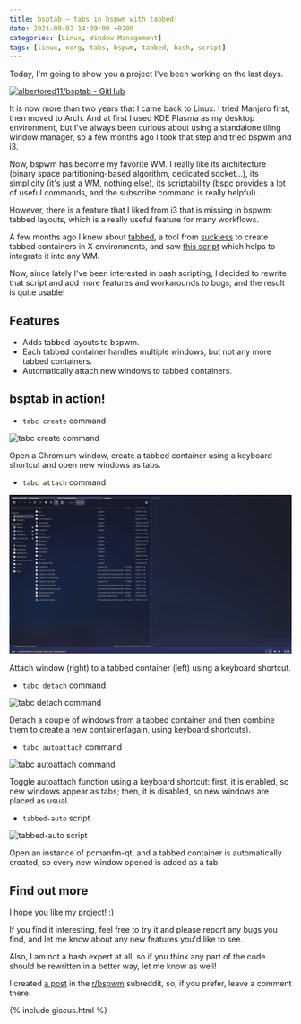 ```yaml
---
title: bsptab — tabs in bspwm with tabbed!
date: 2021-09-02 14:39:00 +0200
categories: [Linux, Window Management]
tags: [linux, xorg, tabs, bspwm, tabbed, bash, script]
---
```


Today, I'm going to show you a project I've been working on the last days.

[![albertored11/bsptab - GitHub](https://gh-card.dev/repos/albertored11/bsptab.svg?fullname=)](https://github.com/albertored11/bsptab)

It is now more than two years that I came back to Linux. I tried Manjaro
first, then moved to Arch. And at first I used KDE Plasma as my desktop
environment, but I've always been curious about using a standalone tiling
window manager, so a few months ago I took that step and tried bspwm and i3.

Now, bspwm has become my favorite WM. I really like its architecture (binary
space partitioning-based algorithm, dedicated socket...), its simplicity (it's
just a WM, nothing else), its scriptability (bspc provides a lot of useful
commands, and the subscribe command is really helpful)...

However, there is a feature that I liked from i3 that is missing in bspwm:
tabbed layouts, which is a really useful feature for many workflows.

A few months ago I knew about [tabbed](https://tools.suckless.org/tabbed/),
a tool from [suckless](https://suckless.org/) to create tabbed containers in X
environments, and saw [this script](https://github.com/Bachhofer/tabc) which
helps to integrate it into any WM.

Now, since lately I've been interested in bash scripting, I decided to
rewrite that script and add more features and workarounds to bugs, and the
result is quite usable!

## Features

* Adds tabbed layouts to bspwm.
* Each tabbed container handles multiple windows, but not any more tabbed
  containers.
* Automatically attach new windows to tabbed containers.

## bsptab in action!

* `tabc create` command

![tabc create command](https://raw.githubusercontent.com/albertored11/albertored11.github.io/main/assets/img/bsptab-demos/bsptab-create.gif)

Open a Chromium window, create a tabbed container using a keyboard shortcut and
open new windows as tabs.

* `tabc attach` command

![tabc attach command](https://raw.githubusercontent.com/albertored11/albertored11.github.io/main/assets/img/bsptab-demos/bsptab-attach.gif)

Attach window (right) to a tabbed container (left) using a keyboard shortcut.

* `tabc detach` command

![tabc detach command](https://raw.githubusercontent.com/albertored11/albertored11.github.io/main/assets/img/bsptab-demos/bsptab-detach.gif)

Detach a couple of windows from a tabbed container and then combine them to
create a new container(again, using keyboard shortcuts).

* `tabc autoattach` command

![tabc autoattach command](https://raw.githubusercontent.com/albertored11/albertored11.github.io/main/assets/img/bsptab-demos/bsptab-autoattach.gif)

Toggle autoattach function using a keyboard shortcut: first, it is enabled, so
new windows appear as tabs; then, it is disabled, so new windows are placed as
usual.

* `tabbed-auto` script

![tabbed-auto script](https://raw.githubusercontent.com/albertored11/albertored11.github.io/main/assets/img/bsptab-demos/bsptab-tabbed-auto.gif)

Open an instance of pcmanfm-qt, and a tabbed container is automatically created,
so every new window opened is added as a tab.

## Find out more

I hope you like my project! :)

If you find it interesting, feel free to try it and please report any bugs
you find, and let me know about any new features you'd like to see.

Also, I am not a bash expert at all, so if you think any part of the code should
be rewritten in a better way, let me know as well!

I created
[a post](https://www.reddit.com/r/bspwm/comments/pfajrd/bsptab_tabs_in_bspwm_with_tabbed/)
in the [r/bspwm](https://www.reddit.com/r/bspwm/) subreddit, so, if you prefer,
leave a comment there.

{% include giscus.html %}
